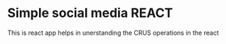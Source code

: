 # Simple social media REACT
 This is react app helps in unerstanding the CRUS operations in the react
